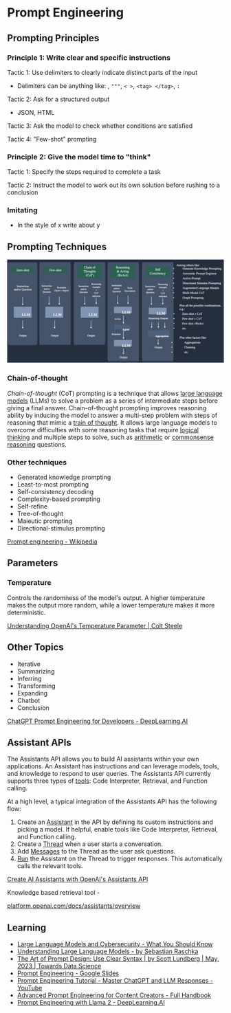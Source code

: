 # Prompt Engineering

## Prompting Principles

### Principle 1: Write clear and specific instructions

Tactic 1: Use delimiters to clearly indicate distinct parts of the input

- Delimiters can be anything like: , `"""`, `< >`, `<tag> </tag>`, `:`

Tactic 2: Ask for a structured output

- JSON, HTML

Tactic 3: Ask the model to check whether conditions are satisfied

Tactic 4: "Few-shot" prompting

### Principle 2: Give the model time to "think"

Tactic 1: Specify the steps required to complete a task

Tactic 2: Instruct the model to work out its own solution before rushing to a conclusion

### Imitating

- In the style of x write about y

## Prompting Techniques

![prompt-techniques](../../media/Screenshot%202024-04-16%20at%207.00.28%20PM.jpg)

### Chain-of-thought

_Chain-of-thought_ (CoT) prompting is a technique that allows [large language models](https://en.wikipedia.org/wiki/Large_language_models "Large language models") (LLMs) to solve a problem as a series of intermediate steps before giving a final answer. Chain-of-thought prompting improves reasoning ability by inducing the model to answer a multi-step problem with steps of reasoning that mimic a [train of thought](https://en.wikipedia.org/wiki/Train_of_thought "Train of thought"). It allows large language models to overcome difficulties with some reasoning tasks that require [logical thinking](https://en.wikipedia.org/wiki/Logical_reasoning "Logical reasoning") and multiple steps to solve, such as [arithmetic](https://en.wikipedia.org/wiki/Arithmetic "Arithmetic") or [commonsense reasoning](https://en.wikipedia.org/wiki/Commonsense_reasoning "Commonsense reasoning") questions.

### Other techniques

- Generated knowledge prompting
- Least-to-most prompting
- Self-consistency decoding
- Complexity-based prompting
- Self-refine
- Tree-of-thought
- Maieutic prompting
- Directional-stimulus prompting

[Prompt engineering - Wikipedia](https://en.wikipedia.org/wiki/Prompt_engineering)

## Parameters

### Temperature

Controls the randomness of the model's output. A higher temperature makes the output more random, while a lower temperature makes it more deterministic.

[Understanding OpenAI's Temperature Parameter | Colt Steele](https://www.coltsteele.com/tips/understanding-openai-s-temperature-parameter)

## Other Topics

- Iterative
- Summarizing
- Inferring
- Transforming
- Expanding
- Chatbot
- Conclusion

[ChatGPT Prompt Engineering for Developers - DeepLearning.AI](https://www.deeplearning.ai/short-courses/chatgpt-prompt-engineering-for-developers/)

## Assistant APIs

The Assistants API allows you to build AI assistants within your own applications. An Assistant has instructions and can leverage models, tools, and knowledge to respond to user queries. The Assistants API currently supports three types of [tools](https://platform.openai.com/docs/assistants/tools): Code Interpreter, Retrieval, and Function calling.

At a high level, a typical integration of the Assistants API has the following flow:

1. Create an [Assistant](https://platform.openai.com/docs/api-reference/assistants/createAssistant) in the API by defining its custom instructions and picking a model. If helpful, enable tools like Code Interpreter, Retrieval, and Function calling.
2. Create a [Thread](https://platform.openai.com/docs/api-reference/threads) when a user starts a conversation.
3. Add [Messages](https://platform.openai.com/docs/api-reference/messages) to the Thread as the user ask questions.
4. [Run](https://platform.openai.com/docs/api-reference/runs) the Assistant on the Thread to trigger responses. This automatically calls the relevant tools.

[Create AI Assistants with OpenAI's Assistants API](https://www.freecodecamp.org/news/create-ai-assistants-with-openais-assistants-api/)

Knowledge based retrieval tool -

[platform.openai.com/docs/assistants/overview](https://platform.openai.com/docs/assistants/overview)

## Learning

- [Large Language Models and Cybersecurity - What You Should Know](https://www.freecodecamp.org/news/large-language-models-and-cybersecurity/)
- [Understanding Large Language Models - by Sebastian Raschka](https://magazine.sebastianraschka.com/p/understanding-large-language-models?utm_source=substack&utm_medium=email)
- [The Art of Prompt Design: Use Clear Syntax | by Scott Lundberg | May, 2023 | Towards Data Science](https://towardsdatascience.com/the-art-of-prompt-design-use-clear-syntax-4fc846c1ebd5)
- [Prompt Engineering - Google Slides](https://docs.google.com/presentation/d/1wNm1uQs5JnmnxR7es2pb4koEELZ9k_CeTdjvTa38cT8/edit?usp=sharing)
- [Prompt Engineering Tutorial - Master ChatGPT and LLM Responses - YouTube](https://www.youtube.com/watch?v=_ZvnD73m40o)
- [Advanced Prompt Engineering for Content Creators - Full Handbook](https://www.freecodecamp.org/news/advanced-prompt-engineering-handbook/)
- [Prompt Engineering with Llama 2 - DeepLearning.AI](https://www.deeplearning.ai/short-courses/prompt-engineering-with-llama-2)
